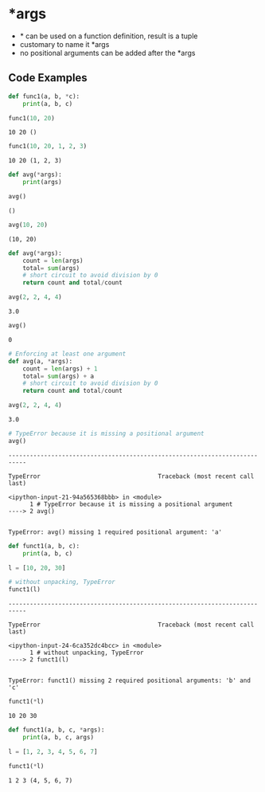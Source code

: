 # \*args

- \* can be used on a function definition, result is a tuple
- customary to name it \*args
- no positional arguments can be added after the \*args

## Code Examples


```python
def func1(a, b, *c):
    print(a, b, c)
```


```python
func1(10, 20)
```

    10 20 ()



```python
func1(10, 20, 1, 2, 3)
```

    10 20 (1, 2, 3)



```python
def avg(*args):
    print(args)
```


```python
avg()
```

    ()



```python
avg(10, 20)
```

    (10, 20)



```python
def avg(*args):
    count = len(args)
    total= sum(args)
    # short circuit to avoid division by 0
    return count and total/count
```


```python
avg(2, 2, 4, 4)
```




    3.0




```python
avg()
```




    0




```python
# Enforcing at least one argument
def avg(a, *args):
    count = len(args) + 1
    total= sum(args) + a
    # short circuit to avoid division by 0
    return count and total/count
```


```python
avg(2, 2, 4, 4)
```




    3.0




```python
# TypeError because it is missing a positional argument
avg()
```


    ---------------------------------------------------------------------------

    TypeError                                 Traceback (most recent call last)

    <ipython-input-21-94a565368bbb> in <module>
          1 # TypeError because it is missing a positional argument
    ----> 2 avg()
    

    TypeError: avg() missing 1 required positional argument: 'a'



```python
def funct1(a, b, c):
    print(a, b, c)
```


```python
l = [10, 20, 30]
```


```python
# without unpacking, TypeError
funct1(l)
```


    ---------------------------------------------------------------------------

    TypeError                                 Traceback (most recent call last)

    <ipython-input-24-6ca352dc4bcc> in <module>
          1 # without unpacking, TypeError
    ----> 2 funct1(l)
    

    TypeError: funct1() missing 2 required positional arguments: 'b' and 'c'



```python
funct1(*l)
```

    10 20 30



```python
def funct1(a, b, c, *args):
    print(a, b, c, args)
```


```python
l = [1, 2, 3, 4, 5, 6, 7]
```


```python
funct1(*l)
```

    1 2 3 (4, 5, 6, 7)

